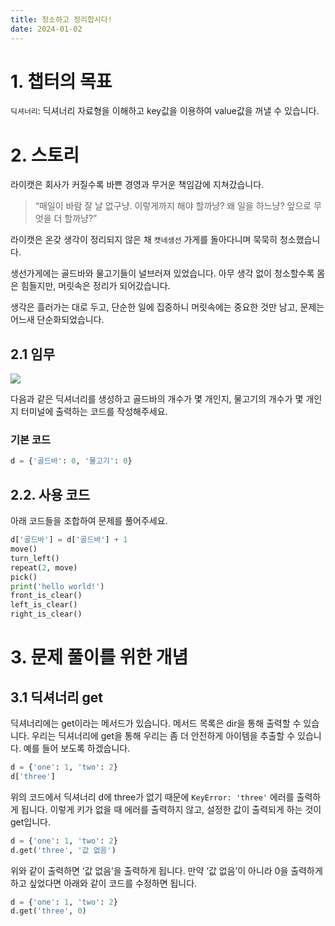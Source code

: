 ```yaml
---
title: 청소하고 정리합시다!
date: 2024-01-02
---
```


# 1. 챕터의 목표

`딕셔너리`: 딕셔너리 자료형을 이해하고 key값을 이용하여 value값을 꺼낼 수 있습니다.

# 2. 스토리

라이캣은 회사가 커질수록 바쁜 경영과 무거운 책임감에 지쳐갔습니다.

> “매일이 바람 잘 날 없구냥. 이렇게까지 해야 할까냥? 왜 일을 하느냥? 앞으로 무엇을 더 할까냥?”

라이캣은 온갖 생각이 정리되지 않은 채 `캣네생선` 가게를 돌아다니며 묵묵히 청소했습니다.

생선가게에는 골드바와 물고기들이 널브러져 있었습니다. 아무 생각 없이 청소할수록 몸은 힘들지만, 머릿속은 정리가 되어갔습니다.

생각은 흘러가는 대로 두고, 단순한 일에 집중하니 머릿속에는 중요한 것만 남고, 문제는 어느새 단순화되었습니다.

## 2.1 임무

![](/images/wenivworld/expedition10-1.png)

다음과 같은 딕셔너리를 생성하고 골드바의 개수가 몇 개인지, 물고기의 개수가 몇 개인지 터미널에 출력하는 코드를 작성해주세요.

### 기본 코드

```python
d = {'골드바': 0, '물고기': 0}
```

## 2.2. 사용 코드

아래 코드들을 조합하여 문제를 풀어주세요.

```python
d['골드바'] = d['골드바'] + 1
move()
turn_left()
repeat(2, move)
pick()
print('hello world!')
front_is_clear()
left_is_clear()
right_is_clear()
```

# 3. 문제 풀이를 위한 개념

## 3.1 딕셔너리 get

딕셔너리에는 get이라는 메서드가 있습니다. 메서드 목록은 dir을 통해 출력할 수 있습니다. 우리는 딕셔너리에 get을 통해 우리는 좀 더 안전하게 아이템을 추출할 수 있습니다. 예를 들어 보도록 하겠습니다.

```python
d = {'one': 1, 'two': 2}
d['three']
```

위의 코드에서 딕셔너리 d에 three가 없기 때문에 `KeyError: 'three'` 에러를 출력하게 됩니다. 이렇게 키가 없을 때 에러를 출력하지 않고, 설정한 값이 출력되게 하는 것이 get입니다.

```python
d = {'one': 1, 'two': 2}
d.get('three', '값 없음')
```

위와 같이 출력하면 ‘값 없음’을 출력하게 됩니다. 만약 ‘값 없음’이 아니라 0을 출력하게 하고 싶었다면 아래와 같이 코드를 수정하면 됩니다.

```python
d = {'one': 1, 'two': 2}
d.get('three', 0)
```
